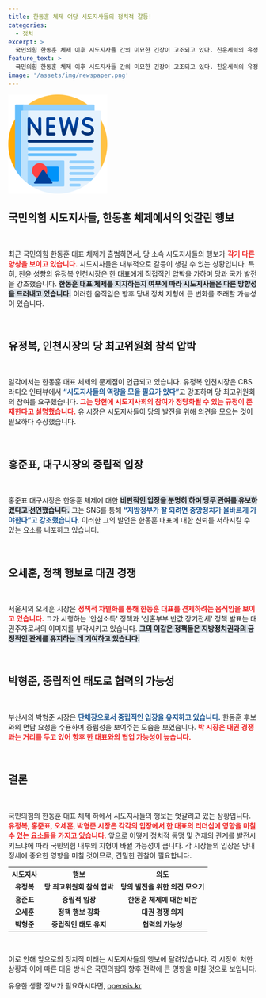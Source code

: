 ```yaml
---
title: 한동훈 체제 여당 시도지사들의 정치적 갈등!
categories:
  - 정치
excerpt: >
  국민의힘 한동훈 체제 이후 시도지사들 간의 미묘한 긴장이 고조되고 있다. 친윤세력의 유정복, 홍준표, 오세훈이 각기 다른 행보로 한 대표 견제를 시도하는 가운데, 박형준은 중립을 지키며 상황을 주시하고 있다. 이들의 매력적인 정치적 움직임이 어떤 결과를 가져올지 주목된다!
feature_text: >
  국민의힘 한동훈 체제 이후 시도지사들 간의 미묘한 긴장이 고조되고 있다. 친윤세력의 유정복, 홍준표, 오세훈이 각기 다른 행보로 한 대표 견제를 시도하는 가운데, 박형준은 중립을 지키며 상황을 주시하고 있다. 이들의 매력적인 정치적 움직임이 어떤 결과를 가져올지 주목된다!
image: '/assets/img/newspaper.png'
---
```


<p><img src="/assets/img/newspaper.png" alt="kimp 속보" /></p>

<h2 data-ke-size="size26">국민의힘 시도지사들, 한동훈 체제에서의 엇갈린 행보</h2>

<p data-ke-size="size16">&nbsp;</p>  

<p>최근 국민의힘 한동훈 대표 체제가 출범하면서, 당 소속 시도지사들의 행보가 <b><span style="color: #ee2323;">각기 다른 양상을 보이고 있습니다.</span></b> 시도지사들은 내부적으로 갈등이 생길 수 있는 상황입니다. 특히, 친윤 성향의 유정복 인천시장은 한 대표에게 직접적인 압박을 가하며 당과 국가 발전을 강조했습니다. <b><span style="background-color: #21538527;">한동훈 대표 체제를 지지하는지 여부에 따라 시도지사들은 다른 방향성을 드러내고 있습니다.</span></b> 이러한 움직임은 향후 당내 정치 지형에 큰 변화를 초래할 가능성이 있습니다. </p>

<p data-ke-size="size16">&nbsp;</p>  

<h2 data-ke-size="size26">유정복, 인천시장의 당 최고위원회 참석 압박</h2>

<p data-ke-size="size16">&nbsp;</p>  

<p>일각에서는 한동훈 대표 체제의 문제점이 언급되고 있습니다. 유정복 인천시장은 CBS 라디오 인터뷰에서 <b><span style="color: #1a5490;">“시도지사들의 역량을 모을 필요가 있다”</span></b>고 강조하며 당 최고위원회의 참여를 요구했습니다. <b><span style="color: #ee2323;">그는 당헌에 시도지사회의 참여가 정당화될 수 있는 규정이 존재한다고 설명했습니다.</span></b> 유 시장은 시도지사들이 당의 발전을 위해 의견을 모으는 것이 필요하다 주장했습니다. </p>

<p data-ke-size="size16">&nbsp;</p>  

<h2 data-ke-size="size26">홍준표, 대구시장의 중립적 입장</h2>

<p data-ke-size="size16">&nbsp;</p>  

<p>홍준표 대구시장은 한동훈 체제에 대한 <b><span style="background-color: #21538527;">비판적인 입장을 분명히 하며 당무 관여를 유보하겠다고 선언했습니다.</span></b> 그는 SNS를 통해 <b><span style="color: #1a5490;">“지방정부가 잘 되려면 중앙정치가 올바르게 가야한다”고 강조했습니다.</span></b> 이러한 그의 발언은 한동훈 대표에 대한 신뢰를 저하시킬 수 있는 요소를 내포하고 있습니다. </p>

<p data-ke-size="size16">&nbsp;</p>  

<h2 data-ke-size="size26">오세훈, 정책 행보로 대권 경쟁</h2>

<p data-ke-size="size16">&nbsp;</p>  

<p>서울시의 오세훈 시장은 <b><span style="color: #ee2323;">정책적 차별화를 통해 한동훈 대표를 견제하려는 움직임을 보이고 있습니다.</span></b> 그가 시행하는 '안심소득' 정책과 '신혼부부 반값 장기전세' 정책 발표는 대권주자로서의 이미지를 부각시키고 있습니다. <b><span style="background-color: #21538527;">그의 이같은 정책들은 지방정치권과의 긍정적인 관계를 유지하는 데 기여하고 있습니다.</span></b> </p>

<p data-ke-size="size16">&nbsp;</p>  

<h2 data-ke-size="size26">박형준, 중립적인 태도로 협력의 가능성</h2>

<p data-ke-size="size16">&nbsp;</p>  

<p>부산시의 박형준 시장은 <b><span style="color: #1a5490;">단체장으로서 중립적인 입장을 유지하고 있습니다.</span></b> 한동훈 후보와의 면담 요청을 수용하며 중립성을 보여주는 모습을 보였습니다. <b><span style="color: #ee2323;">박 시장은 대권 경쟁과는 거리를 두고 있어 향후 한 대표와의 협업 가능성이 높습니다.</span></b> </p>

<p data-ke-size="size16">&nbsp;</p>  

<h2 data-ke-size="size26">결론</h2>

<p data-ke-size="size16">&nbsp;</p>  

<p>국민의힘의 한동훈 대표 체제 하에서 시도지사들의 행보는 엇갈리고 있는 상황입니다. <b><span style="color: #ee2323;">유정복, 홍준표, 오세훈, 박형준 시장은 각각의 입장에서 한 대표의 리더십에 영향을 미칠 수 있는 요소들을 가지고 있습니다.</span></b> 앞으로 어떻게 정치적 동맹 및 견제의 관계를 발전시키느냐에 따라 국민의힘 내부의 지형이 바뀔 가능성이 큽니다.  각 시장들의 입장은 당내 정세에 중요한 영향을 미칠 것이므로, 긴밀한 관찰이 필요합니다. </p>

<table>
<tr>
  <th><b>시도지사</b></th>
  <th><b>행보</b></th>
  <th><b>의도</b></th>
</tr>
<tr>
  <td style="text-align: center; height: 17px;"><b>유정복</b></td>
  <td style="text-align: center; height: 17px;"><b>당 최고위원회 참석 압박</b></td>
  <td style="text-align: center; height: 17px;"><b>당의 발전을 위한 의견 모으기</b></td>
</tr>
<tr>
  <td style="text-align: center; height: 17px;"><b>홍준표</b></td>
  <td style="text-align: center; height: 17px;"><b>중립적 입장</b></td>
  <td style="text-align: center; height: 17px;"><b>한동훈 체제에 대한 비판</b></td>
</tr>
<tr>
  <td style="text-align: center; height: 17px;"><b>오세훈</b></td>
  <td style="text-align: center; height: 17px;"><b>정책 행보 강화</b></td>
  <td style="text-align: center; height: 17px;"><b>대권 경쟁 의지</b></td>
</tr>
<tr>
  <td style="text-align: center; height: 17px;"><b>박형준</b></td>
  <td style="text-align: center; height: 17px;"><b>중립적인 태도 유지</b></td>
  <td style="text-align: center; height: 17px;"><b>협력의 가능성</b></td>
</tr>
</table>

<p data-ke-size="size16">&nbsp;</p>  

<p>이로 인해 앞으로의 정치적 미래는 시도지사들의 행보에 달려있습니다. 각 시장이 처한 상황과 이에 따른 대응 방식은 국민의힘의 향후 전략에 큰 영향을 미칠 것으로 보입니다.</p>
유용한 생활 정보가 필요하시다면, <a href="https://opensis.kr" rel="dofollow">opensis.kr</a>


